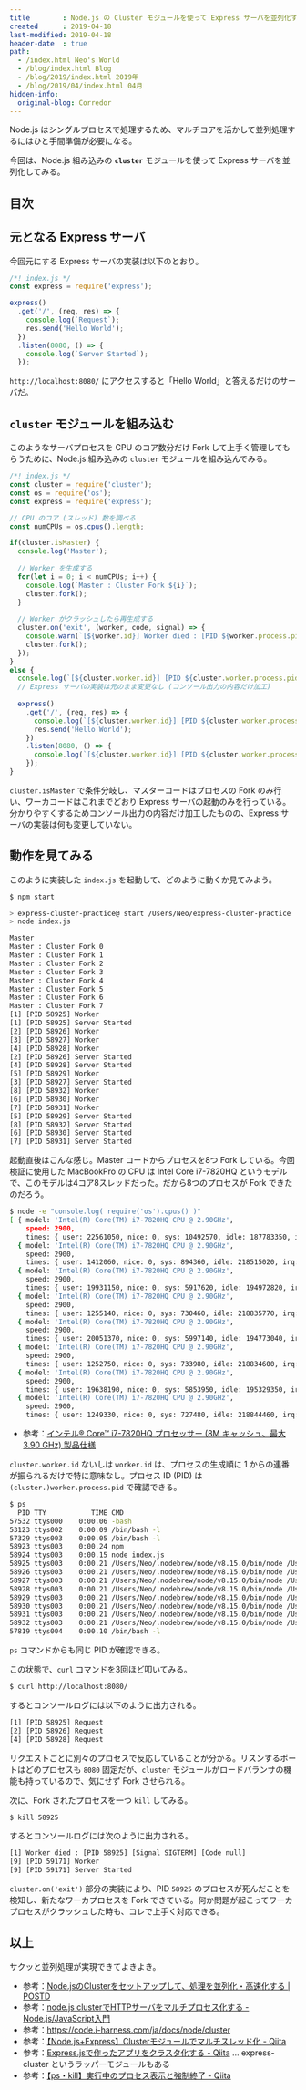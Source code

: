 ```yaml
---
title        : Node.js の Cluster モジュールを使って Express サーバを並列化する
created      : 2019-04-18
last-modified: 2019-04-18
header-date  : true
path:
  - /index.html Neo's World
  - /blog/index.html Blog
  - /blog/2019/index.html 2019年
  - /blog/2019/04/index.html 04月
hidden-info:
  original-blog: Corredor
---
```


Node.js はシングルプロセスで処理するため、マルチコアを活かして並列処理するにはひと手間準備が必要になる。

今回は、Node.js 組み込みの **`cluster`** モジュールを使って Express サーバを並列化してみる。

## 目次

## 元となる Express サーバ

今回元にする Express サーバの実装は以下のとおり。

```javascript
/*! index.js */
const express = require('express');

express()
  .get('/', (req, res) => {
    console.log(`Request`);
    res.send('Hello World');
  })
  .listen(8080, () => {
    console.log(`Server Started`);
  });
```

`http://localhost:8080/` にアクセスすると「Hello World」と答えるだけのサーバだ。

## `cluster` モジュールを組み込む

このようなサーバプロセスを CPU のコア数分だけ Fork して上手く管理してもらうために、Node.js 組み込みの `cluster` モジュールを組み込んでみる。

```javascript
/*! index.js */
const cluster = require('cluster');
const os = require('os');
const express = require('express');

// CPU のコア (スレッド) 数を調べる
const numCPUs = os.cpus().length;

if(cluster.isMaster) {
  console.log('Master');
  
  // Worker を生成する
  for(let i = 0; i < numCPUs; i++) {
    console.log(`Master : Cluster Fork ${i}`);
    cluster.fork();
  }
  
  // Worker がクラッシュしたら再生成する
  cluster.on('exit', (worker, code, signal) => {
    console.warn(`[${worker.id}] Worker died : [PID ${worker.process.pid}] [Signal ${signal}] [Code ${code}]`);
    cluster.fork();
  });
}
else {
  console.log(`[${cluster.worker.id}] [PID ${cluster.worker.process.pid}] Worker`);
  // Express サーバの実装は元のまま変更なし (コンソール出力の内容だけ加工)
  
  express()
    .get('/', (req, res) => {
      console.log(`[${cluster.worker.id}] [PID ${cluster.worker.process.pid}] Request`);
      res.send('Hello World');
    })
    .listen(8080, () => {
      console.log(`[${cluster.worker.id}] [PID ${cluster.worker.process.pid}] Server Started`);
    });
}
```

`cluster.isMaster` で条件分岐し、マスターコードはプロセスの Fork のみ行い、ワーカコードはこれまでどおり Express サーバの起動のみを行っている。分かりやすくするためコンソール出力の内容だけ加工したものの、Express サーバの実装は何も変更していない。

## 動作を見てみる

このように実装した `index.js` を起動して、どのように動くか見てみよう。

```bash
$ npm start

> express-cluster-practice@ start /Users/Neo/express-cluster-practice
> node index.js

Master
Master : Cluster Fork 0
Master : Cluster Fork 1
Master : Cluster Fork 2
Master : Cluster Fork 3
Master : Cluster Fork 4
Master : Cluster Fork 5
Master : Cluster Fork 6
Master : Cluster Fork 7
[1] [PID 58925] Worker
[1] [PID 58925] Server Started
[2] [PID 58926] Worker
[3] [PID 58927] Worker
[4] [PID 58928] Worker
[2] [PID 58926] Server Started
[4] [PID 58928] Server Started
[5] [PID 58929] Worker
[3] [PID 58927] Server Started
[8] [PID 58932] Worker
[6] [PID 58930] Worker
[7] [PID 58931] Worker
[5] [PID 58929] Server Started
[8] [PID 58932] Server Started
[6] [PID 58930] Server Started
[7] [PID 58931] Server Started
```

起動直後はこんな感じ。Master コードからプロセスを8つ Fork している。今回検証に使用した MacBookPro の CPU は Intel Core i7-7820HQ というモデルで、このモデルは4コア8スレッドだった。だから8つのプロセスが Fork できたのだろう。

```bash
$ node -e "console.log( require('os').cpus() )"
[ { model: 'Intel(R) Core(TM) i7-7820HQ CPU @ 2.90GHz',
    speed: 2900,
    times: { user: 22561050, nice: 0, sys: 10492570, idle: 187783350, irq: 0 } },
  { model: 'Intel(R) Core(TM) i7-7820HQ CPU @ 2.90GHz',
    speed: 2900,
    times: { user: 1412060, nice: 0, sys: 894360, idle: 218515020, irq: 0 } },
  { model: 'Intel(R) Core(TM) i7-7820HQ CPU @ 2.90GHz',
    speed: 2900,
    times: { user: 19931150, nice: 0, sys: 5917620, idle: 194972820, irq: 0 } },
  { model: 'Intel(R) Core(TM) i7-7820HQ CPU @ 2.90GHz',
    speed: 2900,
    times: { user: 1255140, nice: 0, sys: 730460, idle: 218835770, irq: 0 } },
  { model: 'Intel(R) Core(TM) i7-7820HQ CPU @ 2.90GHz',
    speed: 2900,
    times: { user: 20051370, nice: 0, sys: 5997140, idle: 194773040, irq: 0 } },
  { model: 'Intel(R) Core(TM) i7-7820HQ CPU @ 2.90GHz',
    speed: 2900,
    times: { user: 1252750, nice: 0, sys: 733980, idle: 218834600, irq: 0 } },
  { model: 'Intel(R) Core(TM) i7-7820HQ CPU @ 2.90GHz',
    speed: 2900,
    times: { user: 19638190, nice: 0, sys: 5853950, idle: 195329350, irq: 0 } },
  { model: 'Intel(R) Core(TM) i7-7820HQ CPU @ 2.90GHz',
    speed: 2900,
    times: { user: 1249330, nice: 0, sys: 727480, idle: 218844460, irq: 0 } } ]
```

- 参考：[インテル® Core™ i7-7820HQ プロセッサー (8M キャッシュ、最大 3.90 GHz) 製品仕様](https://ark.intel.com/content/www/jp/ja/ark/products/97496/intel-core-i7-7820hq-processor-8m-cache-up-to-3-90-ghz.html?ui=BIG)

`cluster.worker.id` ないしは `worker.id` は、プロセスの生成順に 1 からの連番が振られるだけで特に意味なし。プロセス ID (PID) は `(cluster.)worker.process.pid` で確認できる。

```bash
$ ps
  PID TTY           TIME CMD
57532 ttys000    0:00.06 -bash
53123 ttys002    0:00.09 /bin/bash -l
57329 ttys003    0:00.05 /bin/bash -l
58923 ttys003    0:00.24 npm  
58924 ttys003    0:00.15 node index.js
58925 ttys003    0:00.21 /Users/Neo/.nodebrew/node/v8.15.0/bin/node /Users/Neo/express-cluster-practice/index.js
58926 ttys003    0:00.21 /Users/Neo/.nodebrew/node/v8.15.0/bin/node /Users/Neo/express-cluster-practice/index.js
58927 ttys003    0:00.21 /Users/Neo/.nodebrew/node/v8.15.0/bin/node /Users/Neo/express-cluster-practice/index.js
58928 ttys003    0:00.21 /Users/Neo/.nodebrew/node/v8.15.0/bin/node /Users/Neo/express-cluster-practice/index.js
58929 ttys003    0:00.21 /Users/Neo/.nodebrew/node/v8.15.0/bin/node /Users/Neo/express-cluster-practice/index.js
58930 ttys003    0:00.21 /Users/Neo/.nodebrew/node/v8.15.0/bin/node /Users/Neo/express-cluster-practice/index.js
58931 ttys003    0:00.21 /Users/Neo/.nodebrew/node/v8.15.0/bin/node /Users/Neo/express-cluster-practice/index.js
58932 ttys003    0:00.21 /Users/Neo/.nodebrew/node/v8.15.0/bin/node /Users/Neo/express-cluster-practice/index.js
57819 ttys004    0:00.10 /bin/bash -l
```

`ps` コマンドからも同じ PID が確認できる。

この状態で、`curl` コマンドを3回ほど叩いてみる。

```bash
$ curl http://localhost:8080/
```

するとコンソールログには以下のように出力される。

```bash
[1] [PID 58925] Request
[2] [PID 58926] Request
[4] [PID 58928] Request
```

リクエストごとに別々のプロセスで反応していることが分かる。リスンするポートはどのプロセスも `8080` 固定だが、`cluster` モジュールがロードバランサの機能も持っているので、気にせず Fork させられる。

次に、Fork されたプロセスを一つ `kill` してみる。

```bash
$ kill 58925
```

するとコンソールログには次のように出力される。

```bash
[1] Worker died : [PID 58925] [Signal SIGTERM] [Code null]
[9] [PID 59171] Worker
[9] [PID 59171] Server Started
```

`cluster.on('exit')` 部分の実装により、PID `58925` のプロセスが死んだことを検知し、新たなワーカプロセスを Fork できている。何か問題が起こってワーカプロセスがクラッシュした時も、コレで上手く対応できる。

## 以上

サクッと並列処理が実現できてよきよき。

- 参考：[Node.jsのClusterをセットアップして、処理を並列化・高速化する | POSTD](https://postd.cc/setting-up-a-node-js-cluster/)
- 参考：[node.js clusterでHTTPサーバをマルチプロセス化する - Node.js/JavaScript入門](http://kaworu.jpn.org/javascript/node.js_cluster%E3%81%A7HTTP%E3%82%B5%E3%83%BC%E3%83%90%E3%82%92%E3%83%9E%E3%83%AB%E3%83%81%E3%83%97%E3%83%AD%E3%82%BB%E3%82%B9%E5%8C%96%E3%81%99%E3%82%8B)
- 参考：<https://code.i-harness.com/ja/docs/node/cluster>
- 参考：[【Node.js+Express】Clusterモジュールでマルチスレッド化 - Qiita](https://qiita.com/mkeisuke/items/76229aec7c4d513a1d2f)
- 参考：[Express.jsで作ったアプリをクラスタ化する - Qiita](https://qiita.com/0x50/items/19ffa12e0cdb942af6d9) … express-cluster というラッパーモジュールもある
- 参考：[【ps・kill】実行中のプロセス表示と強制終了 - Qiita](https://qiita.com/shuntaro_tamura/items/4016868bda604baeac3c)
